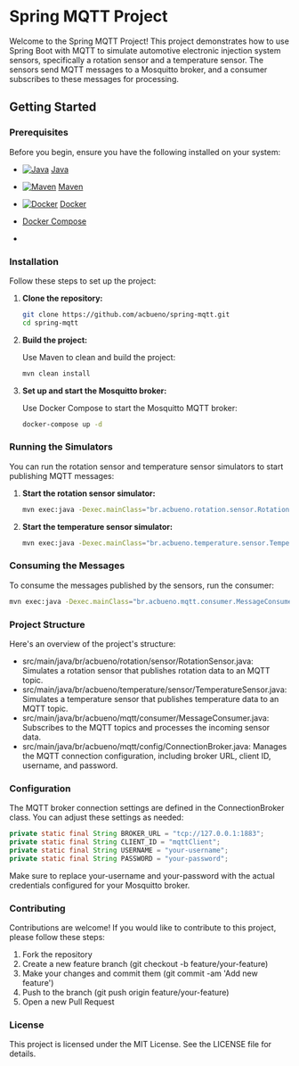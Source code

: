 # Spring MQTT Project

Welcome to the Spring MQTT Project! This project demonstrates how to use Spring Boot with MQTT to simulate automotive electronic injection system sensors, specifically a rotation sensor and a temperature sensor. The sensors send MQTT messages to a Mosquitto broker, and a consumer subscribes to these messages for processing.

## Getting Started

### Prerequisites
Before you begin, ensure you have the following installed on your system:

- [![Java](https://img.icons8.com/color/48/000000/java-coffee-cup-logo--v1.png)](https://www.oracle.com/java/technologies/javase-downloads.html) [Java](https://www.oracle.com/java/technologies/javase-downloads.html)
- [![Maven](https://favicon.io/favicon.ico?url=https://maven.apache.org/install.html)](https://maven.apache.org/install.html) [Maven](https://maven.apache.org/install.html)
- [![Docker](https://www.docker.com/favicon.ico)](https://www.docker.com/get-started) [Docker](https://www.docker.com/get-started)
- [Docker Compose](https://docs.docker.com/compose/install/)


- 
### Installation

Follow these steps to set up the project:

1. **Clone the repository:**

    ```bash
    git clone https://github.com/acbueno/spring-mqtt.git
    cd spring-mqtt
    ```

2. **Build the project:**

    Use Maven to clean and build the project:

    ```bash
    mvn clean install
    ```

3. **Set up and start the Mosquitto broker:**

    Use Docker Compose to start the Mosquitto MQTT broker:

    ```bash
    docker-compose up -d
    ```

### Running the Simulators

You can run the rotation sensor and temperature sensor simulators to start publishing MQTT messages:

1. **Start the rotation sensor simulator:**

    ```bash
    mvn exec:java -Dexec.mainClass="br.acbueno.rotation.sensor.RotationSensor"
    ```

2. **Start the temperature sensor simulator:**

    ```bash
    mvn exec:java -Dexec.mainClass="br.acbueno.temperature.sensor.TemperatureSensor"
    ```

### Consuming the Messages

To consume the messages published by the sensors, run the consumer:

```bash
mvn exec:java -Dexec.mainClass="br.acbueno.mqtt.consumer.MessageConsumer"
```
### Project Structure
Here's an overview of the project's structure:

- src/main/java/br/acbueno/rotation/sensor/RotationSensor.java: Simulates a rotation sensor that publishes rotation data to an MQTT topic.
- src/main/java/br/acbueno/temperature/sensor/TemperatureSensor.java: Simulates a temperature sensor that publishes temperature data to an MQTT topic.
- src/main/java/br/acbueno/mqtt/consumer/MessageConsumer.java: Subscribes to the MQTT topics and processes the incoming sensor data.
- src/main/java/br/acbueno/mqtt/config/ConnectionBroker.java: Manages the MQTT connection configuration, including broker URL, client ID, username, and password.

### Configuration
The MQTT broker connection settings are defined in the ConnectionBroker class. You can adjust these settings as needed:
```java
private static final String BROKER_URL = "tcp://127.0.0.1:1883";
private static final String CLIENT_ID = "mqttClient";
private static final String USERNAME = "your-username";
private static final String PASSWORD = "your-password";
```
Make sure to replace your-username and your-password with the actual credentials configured for your Mosquitto broker.

### Contributing
Contributions are welcome! If you would like to contribute to this project, please follow these steps:
  1. Fork the repository
  2. Create a new feature branch (git checkout -b feature/your-feature)
  3. Make your changes and commit them (git commit -am 'Add new feature')
  4. Push to the branch (git push origin feature/your-feature)
  5. Open a new Pull Request
### License
This project is licensed under the MIT License. See the LICENSE file for details.
